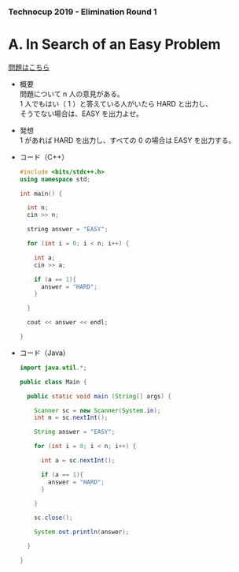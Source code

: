 ### Technocup 2019 - Elimination Round 1

# A. In Search of an Easy Problem

  [問題はこちら](https://codeforces.com/contest/1030/problem/A)
  
- 概要<br>
  問題について n 人の意見がある。<br>
  1 人でもはい（ 1 ）と答えている人がいたら HARD と出力し、<br>
  そうでない場合は、EASY を出力よせ。
  
- 発想<br>
  1 があれば HARD を出力し、すべての 0 の場合は EASY を出力する。
  
  
- コード（C++）

  ```cpp
  #include <bits/stdc++.h>
  using namespace std;

  int main() {

    int n;
    cin >> n;

    string answer = "EASY";

    for (int i = 0; i < n; i++) {

      int a;
      cin >> a;

      if (a == 1){
        answer = "HARD";
      }

    }

    cout << answer << endl;

  }
  ```
  
- コード（Java）

  ```java
  import java.util.*;

  public class Main {

    public static void main (String[] args) {

      Scanner sc = new Scanner(System.in);
      int n = sc.nextInt();

      String answer = "EASY";

      for (int i = 0; i < n; i++) {

        int a = sc.nextInt();

        if (a == 1){
          answer = "HARD";
        }

      }

      sc.close();

      System.out.println(answer);

    }

  }
  ```
    